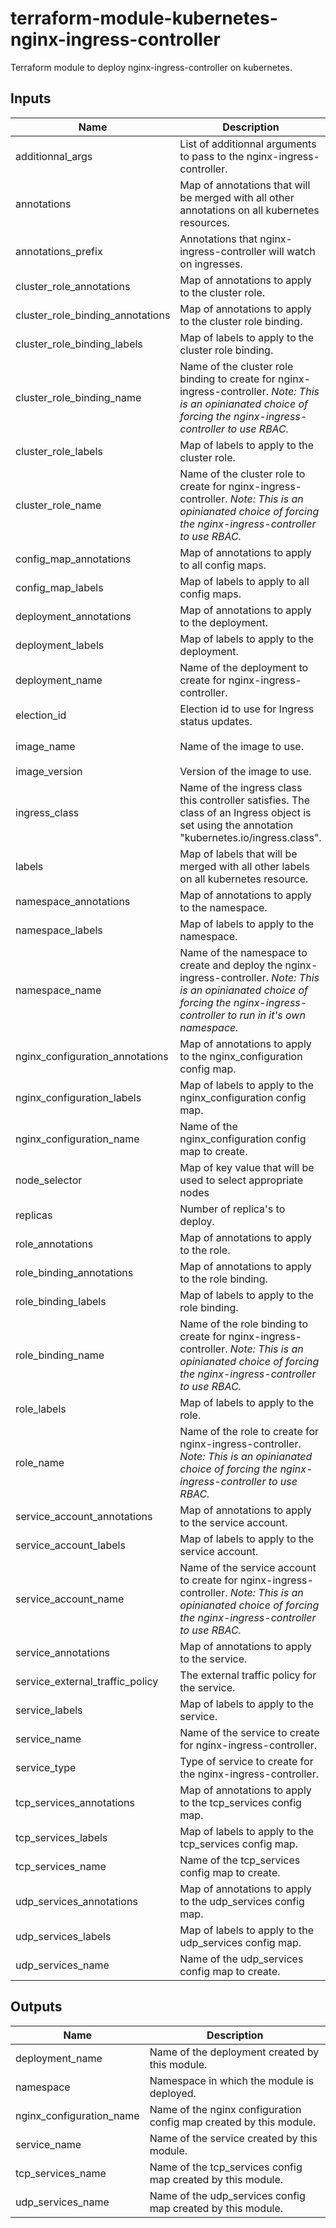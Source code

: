 # terraform-module-kubernetes-nginx-ingress-controller

Terraform module to deploy nginx-ingress-controller on kubernetes.

<!-- BEGINNING OF PRE-COMMIT-TERRAFORM DOCS HOOK -->
## Inputs

| Name | Description | Type | Default | Required |
|------|-------------|:----:|:-----:|:-----:|
| additionnal\_args | List of additionnal arguments to pass to the nginx-ingress-controller. | list | `[]` | no |
| annotations | Map of annotations that will be merged with all other annotations on all kubernetes resources. | map | `{}` | no |
| annotations\_prefix | Annotations that nginx-ingress-controller will watch on ingresses. | string | `"nginx.ingress.kubernetes.io"` | no |
| cluster\_role\_annotations | Map of annotations to apply to the cluster role. | map | `{}` | no |
| cluster\_role\_binding\_annotations | Map of annotations to apply to the cluster role binding. | map | `{}` | no |
| cluster\_role\_binding\_labels | Map of labels to apply to the cluster role binding. | map | `{}` | no |
| cluster\_role\_binding\_name | Name of the cluster role binding to create for nginx-ingress-controller. *Note: This is an opinianated choice of forcing the nginx-ingress-controller to use RBAC.* | string | `"ingress-nginx"` | no |
| cluster\_role\_labels | Map of labels to apply to the cluster role. | map | `{}` | no |
| cluster\_role\_name | Name of the cluster role to create for nginx-ingress-controller. *Note: This is an opinianated choice of forcing the nginx-ingress-controller to use RBAC.* | string | `"ingress-nginx"` | no |
| config\_map\_annotations | Map of annotations to apply to all config maps. | map | `{}` | no |
| config\_map\_labels | Map of labels to apply to all config maps. | map | `{}` | no |
| deployment\_annotations | Map of annotations to apply to the deployment. | map | `{}` | no |
| deployment\_labels | Map of labels to apply to the deployment. | map | `{}` | no |
| deployment\_name | Name of the deployment to create for nginx-ingress-controller. | string | `"ingress-nginx"` | no |
| election\_id | Election id to use for Ingress status updates. | string | `"ingress-controller-leader"` | no |
| image\_name | Name of the image to use. | string | `"quay.io/kubernetes-ingress-controller/nginx-ingress-controller"` | no |
| image\_version | Version of the image to use. | string | `"0.26.1"` | no |
| ingress\_class | Name of the ingress class this controller satisfies. The class of an Ingress object is set using the annotation "kubernetes.io/ingress.class". | string | `"nginx"` | no |
| labels | Map of labels that will be merged with all other labels on all kubernetes resource. | map | `{}` | no |
| namespace\_annotations | Map of annotations to apply to the namespace. | map | `{}` | no |
| namespace\_labels | Map of labels to apply to the namespace. | map | `{}` | no |
| namespace\_name | Name of the namespace to create and deploy the nginx-ingress-controller. *Note: This is an opinianated choice of forcing the nginx-ingress-controller to run in it's own namespace.* | string | `"ingress-nginx"` | no |
| nginx\_configuration\_annotations | Map of annotations to apply to the nginx_configuration config map. | map | `{}` | no |
| nginx\_configuration\_labels | Map of labels to apply to the nginx_configuration config map. | map | `{}` | no |
| nginx\_configuration\_name | Name of the nginx_configuration config map to create. | string | `"nginx-configuration"` | no |
| node\_selector | Map of key value that will be used to select appropriate nodes | map | `{ "kubernetes.io/os": "linux" }` | no |
| replicas | Number of replica's to deploy. | string | `"3"` | no |
| role\_annotations | Map of annotations to apply to the role. | map | `{}` | no |
| role\_binding\_annotations | Map of annotations to apply to the role binding. | map | `{}` | no |
| role\_binding\_labels | Map of labels to apply to the role binding. | map | `{}` | no |
| role\_binding\_name | Name of the role binding to create for nginx-ingress-controller. *Note: This is an opinianated choice of forcing the nginx-ingress-controller to use RBAC.* | string | `"ingress-nginx"` | no |
| role\_labels | Map of labels to apply to the role. | map | `{}` | no |
| role\_name | Name of the role to create for nginx-ingress-controller. *Note: This is an opinianated choice of forcing the nginx-ingress-controller to use RBAC.* | string | `"ingress-nginx"` | no |
| service\_account\_annotations | Map of annotations to apply to the service account. | map | `{}` | no |
| service\_account\_labels | Map of labels to apply to the service account. | map | `{}` | no |
| service\_account\_name | Name of the service account to create for nginx-ingress-controller. *Note: This is an opinianated choice of forcing the nginx-ingress-controller to use RBAC.* | string | `"ingress-nginx"` | no |
| service\_annotations | Map of annotations to apply to the service. | map | `{}` | no |
| service\_external\_traffic\_policy | The external traffic policy for the service. | string | `"Local"` | no |
| service\_labels | Map of labels to apply to the service. | map | `{}` | no |
| service\_name | Name of the service to create for nginx-ingress-controller. | string | `"ingress-nginx"` | no |
| service\_type | Type of service to create for the nginx-ingress-controller. | string | `"LoadBalancer"` | no |
| tcp\_services\_annotations | Map of annotations to apply to the tcp_services config map. | map | `{}` | no |
| tcp\_services\_labels | Map of labels to apply to the tcp_services config map. | map | `{}` | no |
| tcp\_services\_name | Name of the tcp_services config map to create. | string | `"tcp-services"` | no |
| udp\_services\_annotations | Map of annotations to apply to the udp_services config map. | map | `{}` | no |
| udp\_services\_labels | Map of labels to apply to the udp_services config map. | map | `{}` | no |
| udp\_services\_name | Name of the udp_services config map to create. | string | `"udp-services"` | no |

## Outputs

| Name | Description |
|------|-------------|
| deployment\_name | Name of the deployment created by this module. |
| namespace | Namespace in which the module is deployed. |
| nginx\_configuration\_name | Name of the nginx configuration config map created by this module. |
| service\_name | Name of the service created by this module. |
| tcp\_services\_name | Name of the tcp_services config map created by this module. |
| udp\_services\_name | Name of the udp_services config map created by this module. |

<!-- END OF PRE-COMMIT-TERRAFORM DOCS HOOK -->
